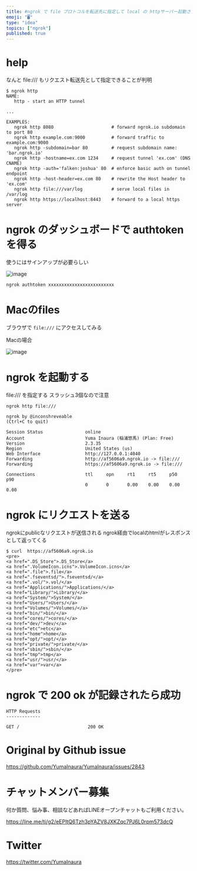 ```yaml
---
title: #ngrok で file プロトコルを転送先に指定して local の httpサーバー起動さえ不要の 200 ok レスポンスのテストを
emoji: "🖥"
type: "idea"
topics: ["ngrok"]
published: true
---
```


# help

なんと file:/// もリクエスト転送先として指定できることが判明

```
$ ngrok http
NAME:
   http - start an HTTP tunnel

...

EXAMPLES:
   ngrok http 8080                      # forward ngrok.io subdomain to port 80
   ngrok http example.com:9000          # forward traffic to example.com:9000
   ngrok http -subdomain=bar 80         # request subdomain name: 'bar.ngrok.io'
   ngrok http -hostname=ex.com 1234     # request tunnel 'ex.com' (DNS CNAME)
   ngrok http -auth='falken:joshua' 80  # enforce basic auth on tunnel endpoint
   ngrok http -host-header=ex.com 80    # rewrite the Host header to 'ex.com'
   ngrok http file:///var/log           # serve local files in /var/log
   ngrok http https://localhost:8443    # forward to a local https server

```

# ngrok のダッシュボードで authtoken を得る

使うにはサインアップが必要らしい

![image](https://user-images.githubusercontent.com/13635059/70758958-f5367a00-1d87-11ea-9887-e74b2035422c.png)

```
ngrok authtoken xxxxxxxxxxxxxxxxxxxxxxxxx
```

# Macのfiles

ブラウザで `file:///` にアクセスしてみる

Macの場合

![image](https://user-images.githubusercontent.com/13635059/70759076-69711d80-1d88-11ea-8357-cc5d567668a2.png)

# ngrok を起動する

file:/// を指定する
スラッシュ3個なので注意

`ngrok http file:///`

```
ngrok by @inconshreveable                                                                                                      (Ctrl+C to quit)

Session Status                online
Account                       Yuma Inaura (稲浦悠馬) (Plan: Free)
Version                       2.3.35
Region                        United States (us)
Web Interface                 http://127.0.0.1:4040
Forwarding                    http://af5606a9.ngrok.io -> file:///
Forwarding                    https://af5606a9.ngrok.io -> file:///

Connections                   ttl     opn     rt1     rt5     p50     p90
                              0       0       0.00    0.00    0.00    0.00
```


# ngrok にリクエストを送る

ngrokにpublicなリクエストが送信される
ngrok経由でlocalのhtmlがレスポンスとして返ってくる

```
$ curl  https://af5606a9.ngrok.io
<pre>
<a href=".DS_Store">.DS_Store</a>
<a href=".VolumeIcon.icns">.VolumeIcon.icns</a>
<a href=".file">.file</a>
<a href=".fseventsd/">.fseventsd/</a>
<a href=".vol/">.vol/</a>
<a href="Applications/">Applications/</a>
<a href="Library/">Library/</a>
<a href="System/">System/</a>
<a href="Users/">Users/</a>
<a href="Volumes/">Volumes/</a>
<a href="bin/">bin/</a>
<a href="cores/">cores/</a>
<a href="dev/">dev/</a>
<a href="etc">etc</a>
<a href="home">home</a>
<a href="opt/">opt/</a>
<a href="private/">private/</a>
<a href="sbin/">sbin/</a>
<a href="tmp">tmp</a>
<a href="usr/">usr/</a>
<a href="var">var</a>
</pre>
```

# ngrok で 200 ok が記録されたら成功

```
HTTP Requests
-------------

GET /                          200 OK
```


# Original by Github issue

https://github.com/YumaInaura/YumaInaura/issues/2843








<!-- Update From Qiita API -->

# チャットメンバー募集


何か質問、悩み事、相談などあればLINEオープンチャットもご利用ください。

https://line.me/ti/g2/eEPltQ6Tzh3pYAZV8JXKZqc7PJ6L0rpm573dcQ





# Twitter


https://twitter.com/YumaInaura


<!-- Update From Qiita API -->


